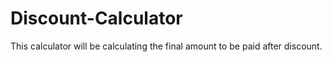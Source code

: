 # Discount-Calculator
This calculator will be calculating the final amount to be paid after discount.
